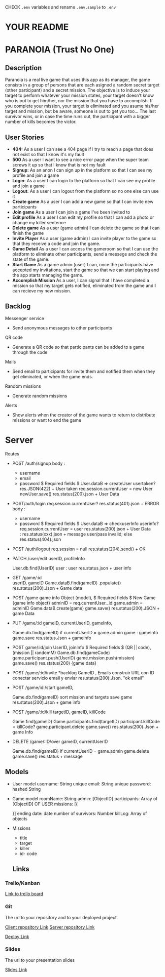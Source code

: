 CHECK `.env` variables and rename `.env.sample` to `.env`

# YOUR README

# PARANOIA (Trust No One)

## Description

Paranoia is a real live game that uses this app as its manager, the game consists in a group of persons that are each asigned a random secret target (other participant) and a secret mission. The objective is to induce your target to perform whatever your mission states, your target doesn't know who is out to get him/her, nor the mission that you have to accomplish. If you complete your mission, your target is eliminated and you asume his/her target and mission, but be aware, someone is out to get you too... The last survivor wins, or in case the time runs out, the participant with a bigger number of kills becomes the victor.

## User Stories

-  **404:** As a user I can see a 404 page if I try to reach a page that does not exist so that I know it's my fault
-  **500** As a user I want to see a nice error page when the super team screws it up so that I know that is not my fault
-  **Signup:** As an anon I can sign up in the platform so that I can see my profile and join a game
-  **Login:** As a user I can login to the platform so that I can see my profile and join a game
-  **Logout:** As a user I can logout from the platform so no one else can use it
-  **Create game** As a user I can add a new game so that I can invite new participants
-  **Join game** As a user I can join a game I've been invited to
-  **Edit profile** As a user I can edit my profile so that I can add a photo or change my killer sentence
-  **Delete game** As a user (game admin) I can delete the game so that I can finish the game
-  **Invite Player** As a user (game admin) I can invite player to the game so that they receive a code and       join the game.
- **Game Detail** As a user I can access the gameroom so that I can use the platform to eliminate other           participants, send a messege and check the state of the game.
- **Start Game** As a game admin (user) I can, once the participants have accepted my invitations, start the      game so that we can start playing and the app starts managing the game.
- **Accomplish Mission** As a user, I can signal that I have completed a mission so that my target gets           notified, eliminated from the game and I can recieve my new mission.
 

## Backlog

Messenger service
- Send anonymous messages to other participants

QR code
- Generate a QR code so that participants can be added to a game through the code

Mails
- Send email to participants for invite them and notified them when they get eliminated, or when the game       ends.

Random missions
- Generate random missions

Alerts
- Show alerts when the creator of the game wants to return to distribute missions or want to end the game

# Server

Routes

- POST /auth/signup
  body :
    - username
    - email
    - password
  $ Required fields $
  User.dataB => createUser
    usertaken?
      res.JSON(422) + User taken
    req.session.currentUser = new User
    newUser.save()
    res.status(200).json + User Data  

- POST/auth/login
  req.session.currentUser?
  res.status(401).json + ERROR
  body :
    - username
    - password
  $ Required fields $
  User.dataB => checkuserInfo 
    userinfo?
      req.session.currentUser = user
      res.status(200).json + User Data  
    : res.status(xxx).json + message user/pass invalid;
    else
    res.status(404).json


- POST /auth/logout
  req.session = null
  res.status(204).send() + OK


- PATCH /user/edit
  userID, profileInfo

  User.db.find(UserID)
    user : user
    res.status.json + user info


- GET /game/:id      
   userID, gameID
   Game.dataB.find(gameID)
    .populate()
   res.status(200).Json + Game data

- POST /game
  game info Object (model),
  $ Required fields $
  New Game {game info object}
  adminID = req.currentUser._id
  game.admin = adminID
  Game.dataB.create(game)
    game.save()
      res.status(200).JSON + game Data

- PUT /game/:id
  gameID, currentUserID, gameInfo,
  
  Game.db.find(gameID)
    if currentUserID = game.admin
      game : gameinfo
      game.save
        res.status.Json + gameinfo

- POST game/:id/join 
  UserID, joinInfo 
  $ Required fields $ (QR || code), (mission || randomM)
  Game.db.find(gameCode)
    game.participant.push(UserID)
    game.mission.push(mission)
    game.save()
      res.status(200) {game data}

- POST /game/:id/invite *backlog
  GameID , Emails
  construir URL con ID      
  conectar servicio email y enviar
    res.status(200).Json. "ok email"

- POST /game/id:/start
  gameID,

  Game.db.find(gameID)
    sort mission and targets
    save game
      res.status(200).Json + game info

- POST /game/:id/kill
   targetID, gameID, killCode

   Game.find(gameID)
    Game.participants.find(targetID)
      participant.killCode = killCode?
        game.participant.delete 
        game.save()
          res.status(200).Json + game Info


- DELETE /game/:ID/over
  gameID, currentUserID

  Game.db.find(gameID)
    if currentUserID = game.admin
      game.delete
      game.save()
        res.status + message


## Models ##

- User model
  username: String unique
  email: String unique
  password: hashed String

- Game model
  roomName: String
  admin: [ObjectID]
  participants: Array of [ObjectID] OF USER
  missions: [{ 
    
  }]
  ending date: date
  number of survivors: Number
  killLog: Array of objects

- Missions 
  - title 
  - target
  - killer
  - id- code 

  ## Links

### Trello/Kanban

[Link to trello board](https://trello.com/b/s2J2Vdcr/proyecto-modulo-3) 

### Git

The url to your repository and to your deployed project

[Client repository Link](http://github.com)
[Server repository Link](http://github.com)

[Deploy Link](http://heroku.com)

### Slides

The url to your presentation slides

[Slides Link](http://slides.com)


